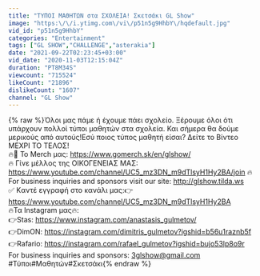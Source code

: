 ```yaml
---
title: "ΤΥΠΟΙ ΜΑΘΗΤΩΝ στα ΣΧΟΛΕΙΑ! Σκετσάκι GL Show"
image: "https:\/\/i.ytimg.com\/vi\/p51n5g9HhbY\/hqdefault.jpg"
vid_id: "p51n5g9HhbY"
categories: "Entertainment"
tags: ["GL SHOW","CHALLENGE","asterakia"]
date: "2021-09-22T02:23:45+03:00"
vid_date: "2020-11-03T12:15:04Z"
duration: "PT8M34S"
viewcount: "715524"
likeCount: "21896"
dislikeCount: "1607"
channel: "GL Show"
---
```

{% raw %}Όλοι μας πάμε ή έχουμε πάει σχολείο. Ξέρουμε όλοι ότι υπάρχουν πολλοί τύποι μαθητών στα σχολεία. Και σήμερα θα δούμε μερικούς από αυτούς!Εσύ ποιος τύπος μαθητή είσαι? Δείτε το Βίντεο ΜΕΧΡΙ ΤΟ ΤΕΛΟΣ! <br />🔥👕 Το Merch μας: <a rel="nofollow" target="blank" href="https://www.gomerch.sk/en/glshow/">https://www.gomerch.sk/en/glshow/</a><br />🔥 Γίνε μέλλος της ΟΙΚΟΓΕΝΕΙΑΣ ΜΑΣ: <a rel="nofollow" target="blank" href="https://www.youtube.com/channel/UC5_mz3DN_m9dTlsyH1Hy2BA/join">https://www.youtube.com/channel/UC5_mz3DN_m9dTlsyH1Hy2BA/join</a>  🔥<br />For business inquiries and sponsors visit our site: <a rel="nofollow" target="blank" href="http://glshow.tilda.ws">http://glshow.tilda.ws</a><br />✅ Kαντέ εγγραφή στο κανάλι μας:👉<a rel="nofollow" target="blank" href="https://www.youtube.com/channel/UC5_mz3DN_m9dTlsyH1Hy2BA">https://www.youtube.com/channel/UC5_mz3DN_m9dTlsyH1Hy2BA</a><br />🔥Τα Instagram μας🔥:<br />👉Stas: <a rel="nofollow" target="blank" href="https://www.instagram.com/anastasis_gulmetov/">https://www.instagram.com/anastasis_gulmetov/</a><br />👉DimON: <a rel="nofollow" target="blank" href="https://instagram.com/dimitris_gulmetov?igshid=b56u1raznb5f">https://instagram.com/dimitris_gulmetov?igshid=b56u1raznb5f</a><br />👉Rafario: <a rel="nofollow" target="blank" href="https://instagram.com/rafael_gulmetov?igshid=bujo53lp8o9r">https://instagram.com/rafael_gulmetov?igshid=bujo53lp8o9r</a><br />For business inquiries and sponsors: 3glshow@gmail.com<br />#Τύποι#Μαθητών#Σκετσάκι{% endraw %}
